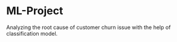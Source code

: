 # ML-Project
Analyzing the root cause of customer churn issue with the help of classification model.
